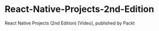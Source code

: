 # React-Native-Projects-2nd-Edition
React Native Projects (2nd Edition) [Video], published by Packt
